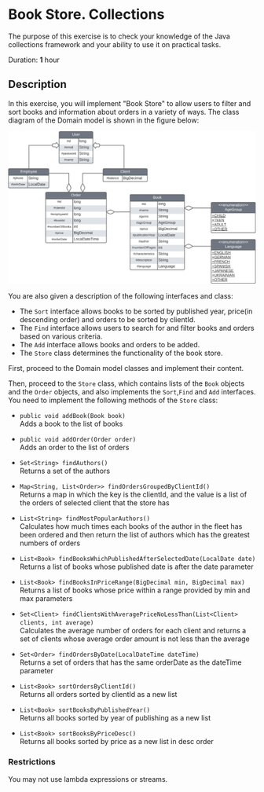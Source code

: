 # Book Store. Collections

The purpose of this exercise is to check your knowledge of the Java collections framework and your ability to use it on practical tasks.

Duration: **1** hour


## Description

In this exercise, you will implement "Book Store" to allow users to filter and sort books and information about orders in a variety of ways.
The class diagram of the Domain model is shown in the figure below:

![book-diagram-v1.png](book-diagram-v1.png)

You are also given a description of the following interfaces and class:
* The `Sort` interface allows books to be sorted by published year, price(in descending order) and orders to be sorted by clientId.
* The `Find` interface allows users to search for and filter books and orders based on various criteria.
* The `Add` interface allows books and orders to be added.
* The `Store` class determines the functionality of the book store.


First, proceed to the Domain model classes and implement their content.

Then, proceed to the `Store` class, which contains lists of the `Book` objects and the `Order` objects, and also implements the `Sort`,`Find` and `Add` interfaces. 
You need to implement the following methods of the `Store` class:


* `public void addBook(Book book)`  
   Adds a book to the list of books

* `public void addOrder(Order order)`  
   Adds an order to the list of orders

* `Set<String> findAuthors()`  
   Returns a set of the authors

* `Map<String, List<Order>> findOrdersGroupedByClientId()`  
   Returns a map in which the key is the clientId, and the value is a list of the orders of selected client that the store has

* `List<String> findMostPopularAuthors()`  
   Calculates how much times each books of the author in the fleet has been ordered and then return the list of authors which has the greatest numbers of orders 

* `List<Book> findBooksWhichPublishedAfterSelectedDate(LocalDate date)`  
   Returns a list of books whose published date is after the date parameter

* `List<Book> findBooksInPriceRange(BigDecimal min, BigDecimal max)`  
   Returns a list of books whose price within a range provided by min and max parameters

* `Set<Client> findClientsWithAveragePriceNoLessThan(List<Client> clients, int average)`  
   Calculates the average number of orders for each client and returns a set of clients whose average order amount is not less than the average

* `Set<Order> findOrdersByDate(LocalDateTime dateTime)`  
  Returns a set of orders that has the same orderDate as the dateTime parameter

* `List<Book> sortOrdersByClientId()`  
  Returns all orders sorted by clientId as a new list

* `List<Book> sortBooksByPublishedYear()`  
  Returns all books sorted by year of publishing as a new list

* `List<Book> sortBooksByPriceDesc()`  
  Returns all books sorted by price as a new list in desc order

### Restrictions

You may not use lambda expressions or streams.
